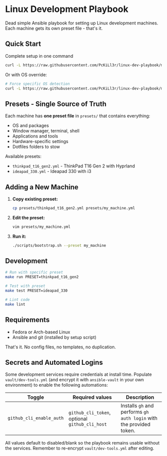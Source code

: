 # Linux Development Playbook

Dead simple Ansible playbook for setting up Linux development machines. Each machine gets its own preset file - that's it.

## Quick Start

<!-- 1. **Install prerequisites and clone:** -->
<!--    ```bash -->
<!--    curl -L https://raw.githubusercontent.com/PcKiLl3r/linux-dev-playbook/master/resources/setup.sh | bash -->
<!--    cd ~/personal/linux-dev-playbook -->
<!--    ``` -->
<!---->
<!-- 2. **Create vault password:** -->
<!--    ```bash -->
<!--    echo 'your-vault-password' > .ansible_vault_pass -->
<!--    chmod 600 .ansible_vault_pass -->
<!--    ``` -->
<!---->
<!-- 3. **Run with a preset:** -->
<!--    ```bash -->
<!--    ./scripts/bootstrap.sh --preset thinkpad_t16_gen2 -->
<!--    ``` -->

Complete setup in one command
```bash
curl -L https://raw.githubusercontent.com/PcKiLl3r/linux-dev-playbook/master/resources/setup.sh | bash -s -- --preset ideapad_330
```

Or with OS override:

```bash
# Force specific OS detection
curl -L https://raw.githubusercontent.com/PcKiLl3r/linux-dev-playbook/master/resources/setup.sh | OS_OVERRIDE=arch bash -s -- --preset ideapad_330
```

## Presets - Single Source of Truth

Each machine has **one preset file** in `presets/` that contains everything:
- OS and packages
- Window manager, terminal, shell
- Applications and tools
- Hardware-specific settings
- Dotfiles folders to stow

Available presets:
- `thinkpad_t16_gen2.yml` - ThinkPad T16 Gen 2 with Hyprland
- `ideapad_330.yml` - Ideapad 330 with i3

## Adding a New Machine

1. **Copy existing preset:**
   ```bash
   cp presets/thinkpad_t16_gen2.yml presets/my_machine.yml
   ```

2. **Edit the preset:**
   ```bash
   vim presets/my_machine.yml
   ```

3. **Run it:**
   ```bash
   ./scripts/bootstrap.sh --preset my_machine
   ```

## Development

```bash
# Run with specific preset
make run PRESET=thinkpad_t16_gen2

# Test with preset
make test PRESET=ideapad_330

# Lint code
make lint
```

## Requirements

- Fedora or Arch-based Linux
- Ansible and git (installed by setup script)

That's it. No config files, no templates, no duplication.

## Secrets and Automated Logins

Some development services require credentials at install time. Populate
`vault/dev-tools.yml` (and encrypt it with `ansible-vault` in your own
environment) to enable the following automations:

| Toggle | Required values | Description |
| --- | --- | --- |
| `github_cli_enable_auth` | `github_cli_token`, optional `github_cli_host` | Installs `gh` and performs `gh auth login` with the provided token. |

All values default to disabled/blank so the playbook remains usable without the
services. Remember to re-encrypt `vault/dev-tools.yml` after editing.

